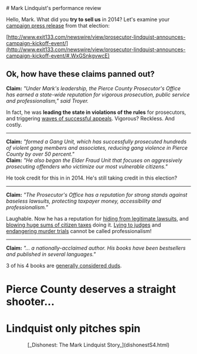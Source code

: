 <title>Mark Lindquist's Performance Review</title>
# Mark Lindquist's performance review

Hello, Mark. What did you **try to sell us** in 2014? 
Let's examine your 
[campaign press release](http://www.exit133.com/newswire/view/prosecutor-lindquist-announces-campaign-kickoff-event/#.WxGSnkgvwcE) from that election:

[http://www.exit133.com/newswire/view/prosecutor-lindquist-announces-campaign-kickoff-event/](http://www.exit133.com/newswire/view/prosecutor-lindquist-announces-campaign-kickoff-event/#.WxGSnkgvwcE)

## Ok, how have these claims panned out?

**Claim:** _"Under Mark's leadership, the Pierce County Prosecutor's Office has earned a state-wide reputation for vigorous prosecution, public service and professionalism," said Troyer._

In fact, he was **leading the state in violations of the rules** for prosecutors, and 
triggering [waves of successful appeals](https://www.seattletimes.com/seattle-news/crime/many-pierce-county-cases-reversed-because-of-prosecutors/). 
Vigorous? Reckless. And costly.

<hr>

**Claim:** _"formed a Gang Unit, which has successfully prosecuted hundreds of violent gang members and associates, reducing gang violence in Pierce County by over 50 percent."_  
**Claim:** _"He also began the Elder Fraud Unit that focuses on aggressively prosecuting offenders who victimize our most vulnerable citizens."_

He took credit for this in in 2014. He's still taking 
credit in this election?


<hr>


**Claim:** _"The Prosecutor's Office has a reputation for strong stands against baseless lawsuits, protecting taxpayer money, accessibility and professionalism."_

Laughable. Now he has a reputation for [hiding from legitimate lawsuits](http://www.kiro7.com/news/local/judge-rules-against-prosecutor-in-expensive-public-records-case/686540814), 
and [blowing huge sums of citizen taxes](http://www.thenewstribune.com/news/politics-government/article137860268.html) doing it. 
[Lying to judges](http://www.thenewstribune.com/news/local/article66983582.html) and [endangering murder trials](http://www.thenewstribune.com/news/local/crime/article173451496.html) cannot be called professionalism!


<hr>


**Claim:** _"... a nationally-acclaimed author. His books have been bestsellers and published in several languages."_

3 of his 4 books are [generally considered duds](https://en.wikipedia.org/wiki/Mark_Lindquist#Writing_career).


# Pierce County deserves a straight shooter...
# Lindquist only pitches spin

<center>[_Dishonest: The Mark Lindquist Story_](dishonestS4.html)</center>
